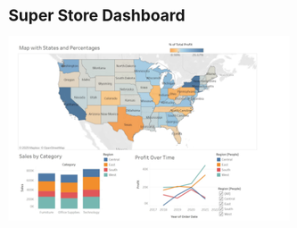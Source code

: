 # Super Store Dashboard

![Super Store Dashboard](https://raw.githubusercontent.com/Dan49er/Super-Store/main/SuperStore%20Dashboard.jpeg)
